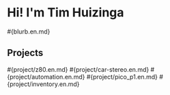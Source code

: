 # Hi! I'm Tim Huizinga
#{blurb.en.md}

## Projects
#{project/z80.en.md}
#{project/car-stereo.en.md}
#{project/automation.en.md}
#{project/pico_p1.en.md}
#{project/inventory.en.md}
